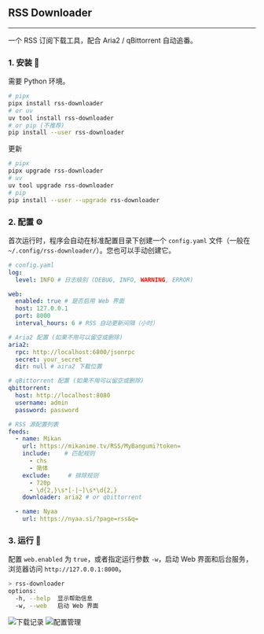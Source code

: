 ## RSS Downloader
---

一个 RSS 订阅下载工具，配合 Aria2 / qBittorrent 自动追番。


### 1. 安装 🚀

需要 Python 环境。
```bash
# pipx
pipx install rss-downloader
# or uv
uv tool install rss-downloader
# or pip (不推荐)
pip install --user rss-downloader
```

更新
```bash
# pipx
pipx upgrade rss-downloader
# uv
uv tool upgrade rss-downloader
# pip
pip install --user --upgrade rss-downloader
```

### 2. 配置 ⚙️

首次运行时，程序会自动在标准配置目录下创建一个 `config.yaml` 文件（一般在 `~/.config/rss-downloader/`）。您也可以手动创建它。

```yaml
# config.yaml
log:
  level: INFO # 日志级别 (DEBUG, INFO, WARNING, ERROR)

web:
  enabled: true # 是否启用 Web 界面
  host: 127.0.0.1
  port: 8000
  interval_hours: 6 # RSS 自动更新间隔（小时）

# Aria2 配置 (如果不用可以留空或删除)
aria2:
  rpc: http://localhost:6800/jsonrpc
  secret: your_secret
  dir: null # aira2 下载位置

# qBittorrent 配置 (如果不用可以留空或删除)
qbittorrent:
  host: http://localhost:8080
  username: admin
  password: password

# RSS 源配置列表
feeds:
  - name: Mikan
    url: https://mikanime.tv/RSS/MyBangumi?token=
    include:    # 匹配规则
      - chs
      - 简体
    exclude:     # 排除规则
      - 720p
      - \d{2,}\s*[-|~]\s*\d{2,}
    downloader: aria2 # or qbittorrent

  - name: Nyaa
    url: https://nyaa.si/?page=rss&q=
```


### 3. 运行 🎉

配置 `web.enabled` 为 `true`，或者指定运行参数 `-w`，启动 Web 界面和后台服务，浏览器访问 `http://127.0.0.1:8000`。

```bash
> rss-downloader
options:
  -h, --help  显示帮助信息
  -w, --web   启动 Web 界面
```

![下载记录](./assets/下载记录.png)
![配置管理](./assets/配置管理.png)
